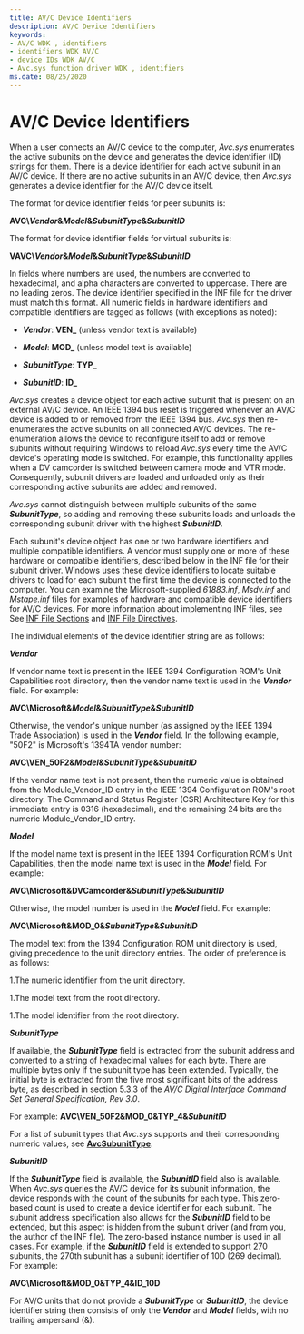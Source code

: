 ```yaml
---
title: AV/C Device Identifiers
description: AV/C Device Identifiers
keywords:
- AV/C WDK , identifiers
- identifiers WDK AV/C
- device IDs WDK AV/C
- Avc.sys function driver WDK , identifiers
ms.date: 08/25/2020
---
```


# AV/C Device Identifiers

When a user connects an AV/C device to the computer, *Avc.sys* enumerates the active subunits on the device and generates the device identifier (ID) strings for them. There is a device identifier for each active subunit in an AV/C device. If there are no active subunits in an AV/C device, then *Avc.sys* generates a device identifier for the AV/C device itself.

The format for device identifier fields for peer subunits is:

**AVC\\*Vendor*&*Model*&*SubunitType*&*SubunitID***

The format for device identifier fields for virtual subunits is:

**VAVC\\*Vendor*&*Model*&*SubunitType*&*SubunitID***

In fields where numbers are used, the numbers are converted to hexadecimal, and alpha characters are converted to uppercase. There are no leading zeros. The device identifier specified in the INF file for the driver must match this format. All numeric fields in hardware identifiers and compatible identifiers are tagged as follows (with exceptions as noted):

- ***Vendor***: **VEN\_** (unless vendor text is available)

- ***Model***: **MOD\_** (unless model text is available)

- ***SubunitType***: **TYP\_**

- ***SubunitID***: **ID\_**

*Avc.sys* creates a device object for each active subunit that is present on an external AV/C device. An IEEE 1394 bus reset is triggered whenever an AV/C device is added to or removed from the IEEE 1394 bus. *Avc.sys* then re-enumerates the active subunits on all connected AV/C devices. The re-enumeration allows the device to reconfigure itself to add or remove subunits without requiring Windows to reload *Avc.sys* every time the AV/C device's operating mode is switched. For example, this functionality applies when a DV camcorder is switched between camera mode and VTR mode. Consequently, subunit drivers are loaded and unloaded only as their corresponding active subunits are added and removed.

*Avc.sys* cannot distinguish between multiple subunits of the same ***SubunitType***, so adding and removing these subunits loads and unloads the corresponding subunit driver with the highest ***SubunitID***.

Each subunit's device object has one or two hardware identifiers and multiple compatible identifiers. A vendor must supply one or more of these hardware or compatible identifiers, described below in the INF file for their subunit driver. Windows uses these device identifiers to locate suitable drivers to load for each subunit the first time the device is connected to the computer. You can examine the Microsoft-supplied *61883.inf*, *Msdv.inf* and *Mstape.inf* files for examples of hardware and compatible device identifiers for AV/C devices. For more information about implementing INF files, see See [INF File Sections](../install/inf-classinstall32-section.md) and [INF File Directives](../install/inf-addcomponent-directive.md).

The individual elements of the device identifier string are as follows:

***Vendor***
  
If vendor name text is present in the IEEE 1394 Configuration ROM's Unit Capabilities root directory, then the vendor name text is used in the ***Vendor*** field. For example:

**AVC\\Microsoft&*Model*&*SubunitType*&*SubunitID***

Otherwise, the vendor's unique number (as assigned by the IEEE 1394 Trade Association) is used in the ***Vendor*** field. In the following example, "50F2" is Microsoft's 1394TA vendor number:

**AVC\\VEN\_50F2&*Model*&*SubunitType*&*SubunitID***

If the vendor name text is not present, then the numeric value is obtained from the Module\_Vendor\_ID entry in the IEEE 1394 Configuration ROM's root directory. The Command and Status Register (CSR) Architecture Key for this immediate entry is 0316 (hexadecimal), and the remaining 24 bits are the numeric Module\_Vendor\_ID entry.

***Model***
  
If the model name text is present in the IEEE 1394 Configuration ROM's Unit Capabilities, then the model name text is used in the ***Model*** field. For example:

**AVC\\Microsoft&DVCamcorder&*SubunitType*&*SubunitID***

Otherwise, the model number is used in the ***Model*** field. For example:

**AVC\\Microsoft&MOD\_0&*SubunitType*&*SubunitID***

The model text from the 1394 Configuration ROM unit directory is used, giving precedence to the unit directory entries. The order of preference is as follows:

1.The numeric identifier from the unit directory.

1.The model text from the root directory.

1.The model identifier from the root directory.

***SubunitType***
  
If available, the ***SubunitType*** field is extracted from the subunit address and converted to a string of hexadecimal values for each byte. There are multiple bytes only if the subunit type has been extended. Typically, the initial byte is extracted from the five most significant bits of the address byte, as described in section 5.3.3 of the *AV/C Digital Interface Command Set General Specification, Rev 3.0*.

For example: **AVC\\VEN\_50F2&MOD\_0&TYP\_4&*SubunitID***

For a list of subunit types that *Avc.sys* supports and their corresponding numeric values, see [**AvcSubunitType**](/windows-hardware/drivers/ddi/avc/ne-avc-_tagavcsubunittype).

***SubunitID***
  
If the ***SubunitType*** field is available, the ***SubunitID*** field also is available. When *Avc.sys* queries the AV/C device for its subunit information, the device responds with the count of the subunits for each type. This zero-based count is used to create a device identifier for each subunit. The subunit address specification also allows for the ***SubunitID*** field to be extended, but this aspect is hidden from the subunit driver (and from you, the author of the INF file). The zero-based instance number is used in all cases. For example, if the ***SubunitID*** field is extended to support 270 subunits, the 270th subunit has a subunit identifier of 10D (269 decimal). For example:

**AVC\\Microsoft&MOD\_0&TYP\_4&ID\_10D**

For AV/C units that do not provide a ***SubunitType*** or ***SubunitID***, the device identifier string then consists of only the ***Vendor*** and ***Model*** fields, with no trailing ampersand (&).
